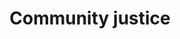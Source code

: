 ---
title: Community justice
longTitle: 'Community justice'
tags:
- gccommon
french:
- "[[Justice communautaire]]"
---